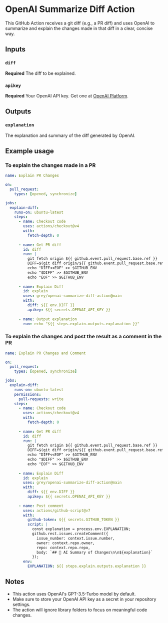 # OpenAI Summarize Diff Action

This GitHub Action receives a git diff (e.g., a PR diff) and uses OpenAI to summarize and explain the changes made in that diff in a clear, concise way.

## Inputs

### `diff`

**Required** The diff to be explained.

### `apikey`

**Required** Your OpenAI API key. Get one at [OpenAI Platform](https://platform.openai.com/api-keys).

## Outputs

### `explanation`

The explanation and summary of the diff generated by OpenAI.

## Example usage

### To explain the changes made in a PR

```yaml
name: Explain PR Changes

on:
  pull_request:
    types: [opened, synchronize]

jobs:
  explain-diff:
    runs-on: ubuntu-latest
    steps:
      - name: Checkout code
        uses: actions/checkout@v4
        with:
          fetch-depth: 0
          
      - name: Get PR diff
        id: diff
        run: |
          git fetch origin ${{ github.event.pull_request.base.ref }}
          DIFF=$(git diff origin/${{ github.event.pull_request.base.ref }}..HEAD)
          echo "DIFF<<EOF" >> $GITHUB_ENV
          echo "$DIFF" >> $GITHUB_ENV
          echo "EOF" >> $GITHUB_ENV
          
      - name: Explain Diff
        id: explain
        uses: grey/openai-summarize-diff-action@main
        with:
          diff: ${{ env.DIFF }}
          apikey: ${{ secrets.OPENAI_API_KEY }}
          
      - name: Output explanation
        run: echo "${{ steps.explain.outputs.explanation }}"
```

### To explain the changes and post the result as a comment in the PR

```yaml
name: Explain PR Changes and Comment

on:
  pull_request:
    types: [opened, synchronize]

jobs:
  explain-diff:
    runs-on: ubuntu-latest
    permissions:
      pull-requests: write
    steps:
      - name: Checkout code
        uses: actions/checkout@v4
        with:
          fetch-depth: 0
          
      - name: Get PR diff
        id: diff
        run: |
          git fetch origin ${{ github.event.pull_request.base.ref }}
          DIFF=$(git diff origin/${{ github.event.pull_request.base.ref }}..HEAD)
          echo "DIFF<<EOF" >> $GITHUB_ENV
          echo "$DIFF" >> $GITHUB_ENV
          echo "EOF" >> $GITHUB_ENV
          
      - name: Explain Diff
        id: explain
        uses: grey/openai-summarize-diff-action@main
        with:
          diff: ${{ env.DIFF }}
          apikey: ${{ secrets.OPENAI_API_KEY }}
          
      - name: Post comment
        uses: actions/github-script@v7
        with:
          github-token: ${{ secrets.GITHUB_TOKEN }}
          script: |
            const explanation = process.env.EXPLANATION;
            github.rest.issues.createComment({
              issue_number: context.issue.number,
              owner: context.repo.owner,
              repo: context.repo.repo,
              body: `## 🤖 AI Summary of Changes\n\n${explanation}`
            });
        env:
          EXPLANATION: ${{ steps.explain.outputs.explanation }}
```

## Notes

- This action uses OpenAI's GPT-3.5-Turbo model by default.
- Make sure to store your OpenAI API key as a secret in your repository settings.
- The action will ignore library folders to focus on meaningful code changes.